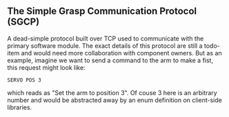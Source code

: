 ## The Simple Grasp Communication Protocol (SGCP)
A dead-simple protocol built over TCP used to communicate with the primary software module. The exact details of this protocol are still a todo-item and would need more collaboration with component owners. But as an example, imagine we want to send a command to the arm to make a fist, this request might look like:
```
SERVO POS 3
```
which reads as "Set the arm to position 3". Of couse 3 here is an arbitrary number and would be abstracted away by an enum definition on client-side libraries.